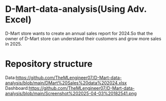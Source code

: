# D-Mart-data-analysis(Using Adv. Excel)
D-Mart store wants to create an annual sales report for 2024.So that the owner of D-Mart store can understand their customers and grow more sales in 2025.
# Repository structure
Data:https://github.com/TheMLengineer07/D-Mart-data-analysis/blob/main/DMart%20Sales%20data%202024.xlsx
Dashboard:https://github.com/TheMLengineer07/D-Mart-data-analysis/blob/main/Screenshot%202025-04-03%20182541.png
